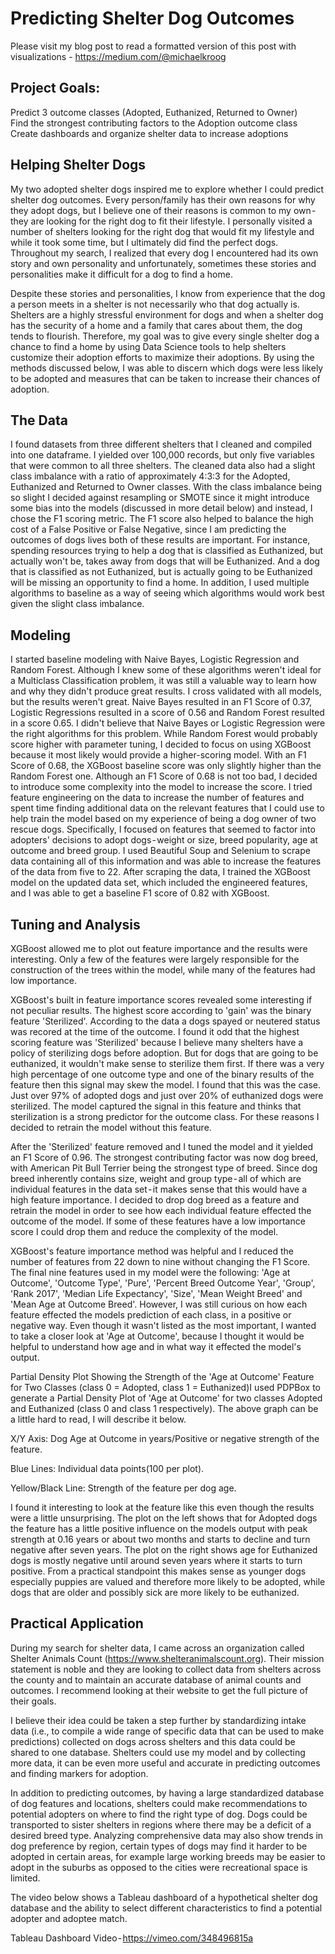 # Predicting Shelter Dog Outcomes

Please visit my blog post to read a formatted version of this post with visualizations - https://medium.com/@michaelkroog

 ## Project Goals:
Predict 3 outcome classes (Adopted, Euthanized, Returned to Owner)\
Find the strongest contributing factors to the Adoption outcome class\
Create dashboards and organize shelter data to increase adoptions

 ## Helping Shelter Dogs
My two adopted shelter dogs inspired me to explore whether I could predict shelter dog outcomes. Every person/family has their own reasons for why they adopt dogs, but I believe one of their reasons is common to my own - they are looking for the right dog to fit their lifestyle. I personally visited a number of shelters looking for the right dog that would fit my lifestyle and while it took some time, but I ultimately did find the perfect dogs. Throughout my search, I realized that every dog I encountered had its own story and own personality and unfortunately, sometimes these stories and personalities make it difficult for a dog to find a home.

Despite these stories and personalities, I know from experience that the dog a person meets in a shelter is not necessarily who that dog actually is. Shelters are a highly stressful environment for dogs and when a shelter dog has the security of a home and a family that cares about them, the dog tends to flourish. Therefore, my goal was to give every single shelter dog a chance to find a home by using Data Science tools to help shelters customize their adoption efforts to maximize their adoptions. By using the methods discussed below, I was able to discern which dogs were less likely to be adopted and measures that can be taken to increase their chances of adoption.

 ## The Data

I found datasets from three different shelters that I cleaned and compiled into one dataframe. I yielded over 100,000 records, but only five variables that were common to all three shelters. The cleaned data also had a slight class imbalance with a ratio of approximately 4:3:3 for the Adopted, Euthanized and Returned to Owner classes. With the class imbalance being so slight I decided against resampling or SMOTE since it might introduce some bias into the models (discussed in more detail below) and instead, I chose the F1 scoring metric. The F1 score also helped to balance the high cost of a False Positive or False Negative, since I am predicting the outcomes of dogs lives both of these results are important. For instance, spending resources trying to help a dog that is classified as Euthanized, but actually won't be, takes away from dogs that will be Euthanized. And a dog that is classified as not Euthanized, but is actually going to be Euthanized will be missing an opportunity to find a home. In addition, I used multiple algorithms to baseline as a way of seeing which algorithms would work best given the slight class imbalance.

 ## Modeling

I started baseline modeling with Naive Bayes, Logistic Regression and Random Forest. Although I knew some of these algorithms weren't ideal for a Multiclass Classification problem, it was still a valuable way to learn how and why they didn't produce great results. I cross validated with all models, but the results weren't great. Naive Bayes resulted in an F1 Score of 0.37, Logistic Regressions resulted in a score of 0.56 and Random Forest resulted in a score 0.65. I didn't believe that Naive Bayes or Logistic Regression were the right algorithms for this problem. While Random Forest would probably score higher with parameter tuning, I decided to focus on using XGBoost because it most likely would provide a higher-scoring model. With an F1 Score of 0.68, the XGBoost baseline score was only slightly higher than the Random Forest one. Although an F1 Score of 0.68 is not too bad, I decided to introduce some complexity into the model to increase the score. I tried feature engineering on the data to increase the number of features and spent time finding additional data on the relevant features that I could use to help train the model based on my experience of being a dog owner of two rescue dogs. Specifically, I focused on features that seemed to factor into adopters' decisions to adopt dogs - weight or size, breed popularity, age at outcome and breed group. I used Beautiful Soup and Selenium to scrape data containing all of this information and was able to increase the features of the data from five to 22. After scraping the data, I trained the XGBoost model on the updated data set, which included the engineered features, and I was able to get a baseline F1 score of 0.82 with XGBoost.

 ## Tuning and Analysis
XGBoost allowed me to plot out feature importance and the results were interesting. Only a few of the features were largely responsible for the construction of the trees within the model, while many of the features had low importance.

XGBoost's built in feature importance scores revealed some interesting if not peculiar results. The highest score according to 'gain' was the binary feature 'Sterilized'. According to the data a dogs spayed or neutered status was recored at the time of the outcome. I found it odd that the highest scoring feature was 'Sterilized' because I believe many shelters have a policy of sterilizing dogs before adoption. But for dogs that are going to be euthanized, it wouldn't make sense to sterilize them first. If there was a very high percentage of one outcome type and one of the binary results of the feature then this signal may skew the model. I found that this was the case. Just over 97% of adopted dogs and just over 20% of euthanized dogs were sterilized. The model captured the signal in this feature and thinks that sterilization is a strong predictor for the outcome class. For these reasons I decided to retrain the model without this feature.

After the 'Sterilized' feature removed and I tuned the model and it yielded an F1 Score of 0.96. The strongest contributing factor was now dog breed, with American Pit Bull Terrier being the strongest type of breed. Since dog breed inherently contains size, weight and group type - all of which are individual features in the data set - it makes sense that this would have a high feature importance. I decided to drop dog breed as a feature and retrain the model in order to see how each individual feature effected the outcome of the model. If some of these features have a low importance score I could drop them and reduce the complexity of the model.

XGBoost's feature importance method was helpful and I reduced the number of features from 22 down to nine without changing the F1 Score. The final nine features used in my model were the following: 'Age at Outcome', 'Outcome Type', 'Pure', 'Percent Breed Outcome Year', 'Group', 'Rank 2017', 'Median Life Expectancy', 'Size', 'Mean Weight Breed' and 'Mean Age at Outcome Breed'. However, I was still curious on how each feature effected the models prediction of each class, in a positive or negative way. Even though it wasn't listed as the most important, I wanted to take a closer look at 'Age at Outcome', because I thought it would be helpful to understand how age and in what way it effected the model's output.

Partial Density Plot Showing the Strength of the 'Age at Outcome' Feature for Two Classes (class 0 = Adopted, class 1 = Euthanized)I used PDPBox to generate a Partial Density Plot of 'Age at Outcome' for two classes Adopted and Euthanized (class 0 and class 1 respectively). The above graph can be a little hard to read, I will describe it below.

X/Y Axis:
Dog Age at Outcome in years/Positive or negative strength of the feature.

Blue Lines:
Individual data points(100 per plot).

Yellow/Black Line:
Strength of the feature per dog age.

I found it interesting to look at the feature like this even though the results were a little unsurprising. The plot on the left shows that for Adopted dogs the feature has a little positive influence on the models output with peak strength at 0.16 years or about two months and starts to decline and turn negative after seven years. The plot on the right shows age for Euthanized dogs is mostly negative until around seven years where it starts to turn positive. From a practical standpoint this makes sense as younger dogs especially puppies are valued and therefore more likely to be adopted, while dogs that are older and possibly sick are more likely to be euthanized.

 ## Practical Application
During my search for shelter data, I came across an organization called Shelter Animals Count (https://www.shelteranimalscount.org). Their mission statement is noble and they are looking to collect data from shelters across the county and to maintain an accurate database of animal counts and outcomes. I recommend looking at their website to get the full picture of their goals.

I believe their idea could be taken a step further by standardizing intake data (i.e., to compile a wide range of specific data that can be used to make predictions) collected on dogs across shelters and this data could be shared to one database. Shelters could use my model and by collecting more data, it can be even more useful and accurate in predicting outcomes and finding markers for adoption.

In addition to predicting outcomes, by having a large standardized database of dog features and locations, shelters could make recommendations to potential adopters on where to find the right type of dog. Dogs could be transported to sister shelters in regions where there may be a deficit of a desired breed type. Analyzing comprehensive data may also show trends in dog preference by region, certain types of dogs may find it harder to be adopted in certain areas, for example large working breeds may be easier to adopt in the suburbs as opposed to the cities were recreational space is limited.

The video below shows a Tableau dashboard of a hypothetical shelter dog database and the ability to select different characteristics to find a potential adopter and adoptee match.

Tableau Dashboard Video - https://vimeo.com/348496815a

